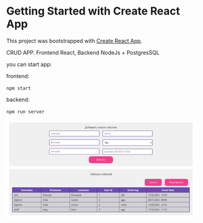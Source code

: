 # Getting Started with Create React App

This project was bootstrapped with [Create React App](https://github.com/facebook/create-react-app).

CRUD APP. Frontend React, Backend NodeJs + PostgresSQL

you can start app:

frontend: 

`
npm start
`

backend:

`
npm run server
`

![table](img.jpg)
